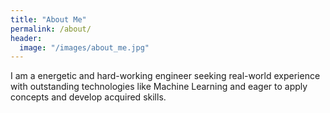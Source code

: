 ```yaml
---
title: "About Me"
permalink: /about/
header:
  image: "/images/about_me.jpg"
---
```


I am a energetic and hard-working engineer seeking real-world experience with outstanding technologies like Machine Learning and eager to apply concepts and develop acquired skills.
